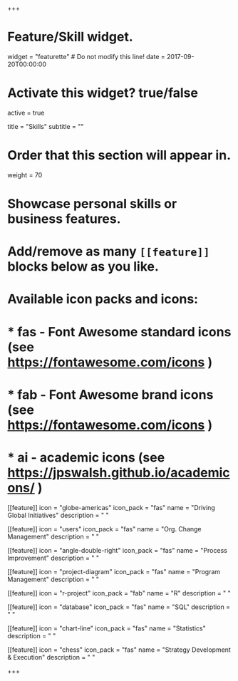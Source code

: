+++
# Feature/Skill widget.
widget = "featurette"  # Do not modify this line!
date = 2017-09-20T00:00:00

# Activate this widget? true/false
active = true

title = "Skills"
subtitle = ""

# Order that this section will appear in.
weight = 70

# Showcase personal skills or business features.
# 
# Add/remove as many `[[feature]]` blocks below as you like.
# 
# Available icon packs and icons:
# * fas - Font Awesome standard icons (see https://fontawesome.com/icons )
# * fab - Font Awesome brand icons (see https://fontawesome.com/icons )
# * ai - academic icons (see https://jpswalsh.github.io/academicons/ )

[[feature]]
  icon = "globe-americas"
  icon_pack = "fas"
  name = "Driving Global Initiatives"
  description = " "
  
[[feature]]
  icon = "users"
  icon_pack = "fas"
  name = "Org. Change Management"
  description = " "

[[feature]]
  icon = "angle-double-right"
  icon_pack = "fas"
  name = "Process Improvement"
  description = " "

[[feature]]
  icon = "project-diagram"
  icon_pack = "fas"
  name = "Program Management"
  description = " "

[[feature]]
  icon = "r-project"
  icon_pack = "fab"
  name = "R"
  description = " "
  
[[feature]]
  icon = "database"
  icon_pack = "fas"
  name = "SQL"
  description = " "
  
[[feature]]
  icon = "chart-line"
  icon_pack = "fas"
  name = "Statistics"
  description = " "
  
[[feature]]
  icon = "chess"
  icon_pack = "fas"
  name = "Strategy Development & Execution"
  description = " "
  
+++
